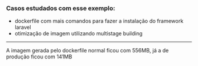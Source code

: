 ### Casos estudados com esse exemplo:

-   dockerfile com mais comandos para fazer a instalação do framework laravel
-   otimização de imagem utilizando multistage building

---

A imagem gerada pelo dockerfile normal ficou com 556MB, já a de produção ficou com 141MB
